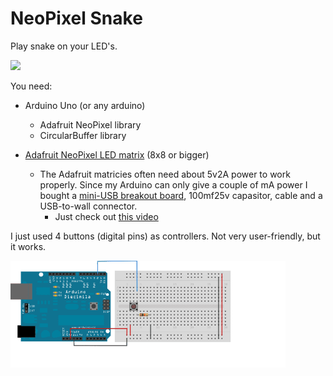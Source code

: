 # NeoPixel Snake


Play snake on your LED's. 

<p align="left">
 <img src="img/snake.gif" width=440>
</p>

You need:

* Arduino Uno (or any arduino)

  * Adafruit NeoPixel library
  * CircularBuffer library

* [Adafruit NeoPixel LED matrix](https://www.adafruit.com/product/1487) (8x8 or bigger)

  * The Adafruit matricies often need about 5v2A power to work properly. Since my Arduino can only give a couple of mA power I bought a [mini-USB breakout board](https://www.sparkfun.com/products/9966), 100mf25v capasitor, cable and a USB-to-wall connector.
    * Just check out [this video](https://www.youtube.com/watch?v=j_VvLHZEPZ4)

I just used 4 buttons (digital pins) as controllers. Not very user-friendly, but it works.

<p align="left">
 <img src="img/button.png" width=440>
</p>

